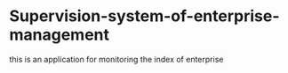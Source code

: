 # Supervision-system-of-enterprise-management
this is an application for monitoring the index of enterprise
